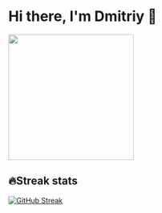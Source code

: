 
# Hi there, I'm Dmitriy 👋

<img src="[![GitHub Streak](http://github-readme-streak-stats.herokuapp.com?user=Phaser2028&theme=dark)](https://git.io/streak-stats)" width="250" height="250"/>

## 🔥Streak stats

[![GitHub Streak](http://github-readme-streak-stats.herokuapp.com?user=Phaser2028&theme=dark)](https://git.io/streak-stats)


